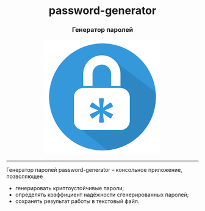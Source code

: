 <h1 align="center"> password-generator</h1>
<h3 align="center"style>Генератор паролей</h3>
<p align="center"><img src="img/log.png"></p>

---

Генератор паролей password-generator – консольное приложение, позволяющее
- генерировать криптоустойчивые пароли;
- определять коэффициент надёжности сгенерированных паролей;
- сохранять результат работы в текстовый файл.